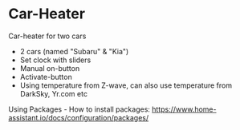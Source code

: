 # Car-Heater
Car-heater for two cars

 - 2 cars (named "Subaru" & "Kia")
 - Set clock with sliders
 - Manual on-button
 - Activate-button
 - Using temperature from Z-wave, can also use temperature from DarkSky, Yr.com etc

Using Packages - How to install packages: https://www.home-assistant.io/docs/configuration/packages/
